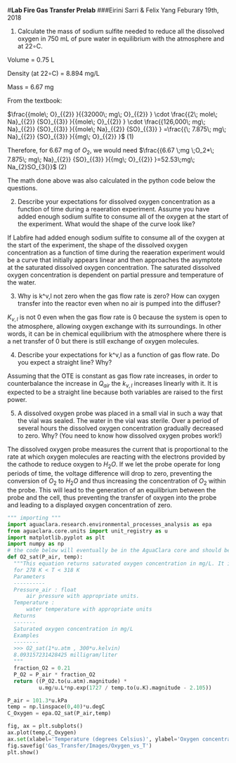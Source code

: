#**Lab Fire Gas Transfer Prelab**
###Eirini Sarri & Felix Yang
Feburary 19th, 2018
1. Calculate the mass of sodium sulfite needed to reduce all the dissolved oxygen in 750 mL of pure water in equilibrium with the atmosphere and at 22∘C.

Volume = 0.75 L

Density (at 22∘C) = 8.894 mg/L

Mass = 6.67 mg

From the textbook:

$\frac{{mole\; O}_{{2}} }{{32000\; mg\; O}_{{2}} } \cdot \frac{{2\; mole\; Na}_{{2}} {SO}_{{3}} }{{mole\; O}_{{2}} } \cdot \frac{{126,000\; mg\; Na}_{{2}} {SO}_{{3}} }{{mole\; Na}_{{2}} {SO}_{{3}} } =\frac{{\; 7.875\; mg\; Na}_{{2}} {SO}_{{3}} }{{mg\; O}_{{2}} }$ (1)

Therefore, for 6.67 mg of $O_{2}$, we would need $\frac{{6.67 \;mg \;O_2*\; 7.875\; mg\; Na}_{{2}} {SO}_{{3}} }{{mg\; O}_{{2}} }=52.53\;mg\; Na_{2}SO_{3{}}$ (2)

The math done above was also calculated in the python code below the questions.

2. Describe your expectations for dissolved oxygen concentration as a function of time during a reaeration experiment. Assume you have added enough sodium sulfite to consume all of the oxygen at the start of the experiment. What would the shape of the curve look like?

If Labfire had added enough sodium sulfite to consume all of the oxygen at the start of the experiment, the shape of the dissolved oxygen concentration as a function of time during the reaeration experiment would be a curve that initially appears linear and then approaches the asymptote at the saturated dissolved oxygen concentration. The saturated dissolved oxygen concentration is dependent on partial pressure and temperature of the water.

3. Why is k^v,l not zero when the gas flow rate is zero? How can oxygen transfer into the reactor even when no air is pumped into the diffuser?

$K_{v,l}$ is not 0 even when the gas flow rate is 0 because the system is open to the atmosphere, allowing oxygen exchange with its surroundings. In other words, it can be in chemical equilibrium with the atmosphere where there is a net transfer of 0 but there is still exchange of oxygen molecules.

4. Describe your expectations for k^v,l as a function of gas flow rate. Do you expect a straight line? Why?

Assuming that the OTE is constant as gas flow rate increases, in order to counterbalance the increase in $Q_{air}$ the $k_{v,l}$ increases linearly with it. It is expected to be a straight line because both variables are raised to the first power.

5. A dissolved oxygen probe was placed in a small vial in such a way that the vial was sealed. The water in the vial was sterile. Over a period of several hours the dissolved oxygen concentration gradually decreased to zero. Why? (You need to know how dissolved oxygen probes work!)

The dissolved oxygen probe measures the current that is proportional to the rate at which oxygen molecules are reacting with the electrons provided by the cathode to reduce oxygen to $H_2O$. If we let the probe operate for long periods of time, the voltage difference will drop to zero, preventing the conversion of $O_2$ to $H_2O$ and thus increasing the concentration of $O_2$ within the probe. This will lead to the generation of an equilibrium between the probe and the cell, thus preventing the transfer of oxygen into the probe and leading to a displayed oxygen concentration of zero.


```python
""" importing """
import aguaclara.research.environmental_processes_analysis as epa
from aguaclara.core.units import unit_registry as u
import matplotlib.pyplot as plt
import numpy as np
# the code below will eventually be in the AguaClara core and should be called directly
def O2_sat(P_air, temp):
  """This equation returns saturated oxygen concentration in mg/L. It is valid
  for 278 K < T < 318 K
  Parameters
  ----------
  Pressure_air : float
      air pressure with appropriate units.
  Temperature :
      water temperature with appropriate units
  Returns
  -------
  Saturated oxygen concentration in mg/L
  Examples
  --------
  >>> O2_sat(1*u.atm , 300*u.kelvin)
  8.093157231428425 milligram/liter
  """
  fraction_O2 = 0.21
  P_O2 = P_air * fraction_O2
  return ((P_O2.to(u.atm).magnitude) *
          u.mg/u.L*np.exp(1727 / temp.to(u.K).magnitude - 2.105))

P_air = 101.3*u.kPa
temp = np.linspace(0,40)*u.degC
C_Oxygen = epa.O2_sat(P_air,temp)

fig, ax = plt.subplots()
ax.plot(temp,C_Oxygen)
ax.set(xlabel='Temperature (degrees Celsius)', ylabel='Oxygen concentration (mg/L)')
fig.savefig('Gas_Transfer/Images/Oxygen_vs_T')
plt.show()

